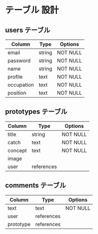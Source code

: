 # テーブル 設計

## users テーブル

| Column     | Type   | Options  |
| ---------- | ------ | -------- |
| email      | string | NOT NULL |
| password   | string | NOT NULL |
| name       | string | NOT NULL |
| profile    | text   | NOT NULL |
| occupation | text   | NOT NULL |
| position   | text   | NOT NULL |

## prototypes テーブル

| Column     | Type       | Options  |
| ---------- | ---------- | -------- |
| title      | string     | NOT NULL |
| catch      | text       | NOT NULL |
| concept    | text       | NOT NULL |
| image      |            |          |
| user       | references |          |

## comments テーブル

| Column    | Type       | Options  |
| --------- | ---------- | -------- |
| text      | text       | NOT NULL |
| user      | references |          |
| prototype | references |          |